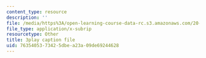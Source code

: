 ```yaml
---
content_type: resource
description: ''
file: /media/https%3A/open-learning-course-data-rc.s3.amazonaws.com/20-219-becoming-the-next-bill-nye-writing-and-hosting-the-educational-show-january-iap-2015/7635405373425dbea23a09de69244628_VHyCh1mDneE.vtt
file_type: application/x-subrip
resourcetype: Other
title: 3play caption file
uid: 76354053-7342-5dbe-a23a-09de69244628
---
```

